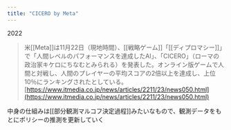 ```yaml
---
title: "CICERO by Meta"
---
```


2022
> 米[[Meta]]は11月22日（現地時間）、[[戦略ゲーム]]「[[ディプロマシー]]」で「人間レベルのパフォーマンスを達成したAI」、「CICERO」（ローマの政治家キケロにちなむとみられる）を発表した。オンライン版ゲームで人間と対戦し、人間のプレイヤーの平均スコアの2倍以上を達成し、上位10％にランキングされたとしている。
[https://www.itmedia.co.jp/news/articles/2211/23/news050.html](https://www.itmedia.co.jp/news/articles/2211/23/news050.html)

中身の仕組みは[[部分観測マルコフ決定過程]]みたいなもので、観測データをもとにポリシーの推測を更新していく
